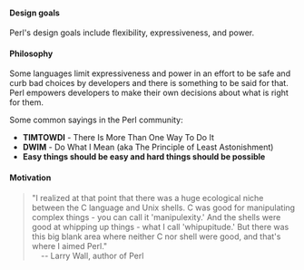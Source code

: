 #### Design goals

Perl's design goals include flexibility, expressiveness, and power.  

#### Philosophy

Some languages limit expressiveness and power in an effort to be safe and curb
bad choices by developers and there is something to be said for that.  Perl
empowers developers to make their own decisions about what is right for them.

Some common sayings in the Perl community:

- **TIMTOWDI** - There Is More Than One Way To Do It
- **DWIM** - Do What I Mean (aka The Principle of Least Astonishment)
- **Easy things should be easy and hard things should be possible**

#### Motivation

> "I realized at that point that there was a huge ecological niche between the
C language and Unix shells. C was good for manipulating complex things  - you
can call it <span class="highlight">'manipulexity.'</span> And the shells were good at whipping up things -
what I call <span class="highlight">'whipupitude.'</span> But there was this big blank area where neither C
nor shell were good, and that's where I aimed Perl." <br>
&nbsp;&nbsp;&nbsp;&nbsp;-- Larry Wall, author of Perl

